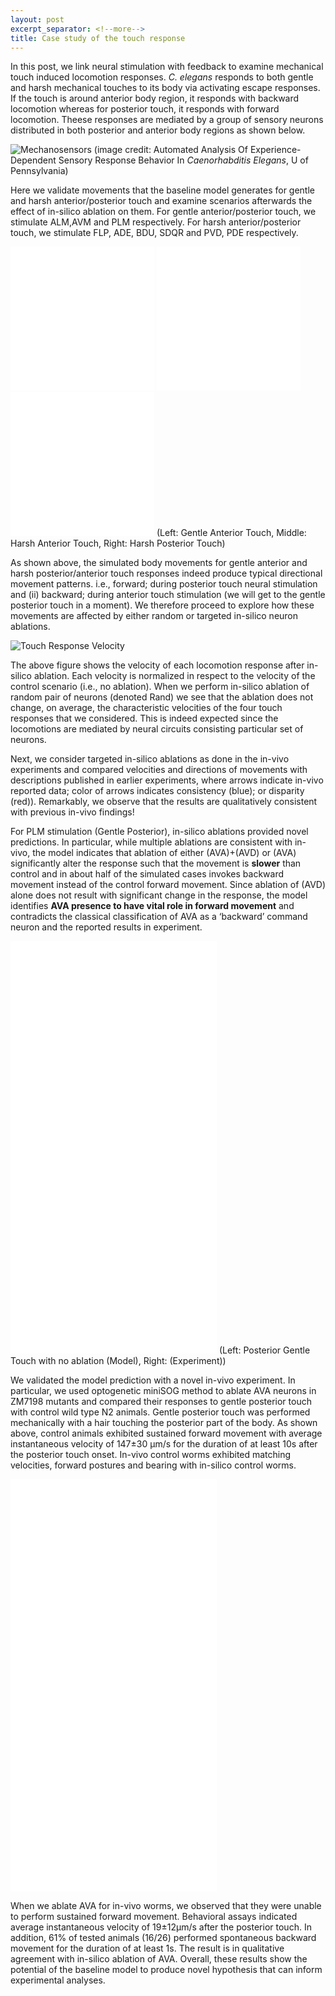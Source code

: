 ```yaml
---
layout: post
excerpt_separator: <!--more-->
title: Case study of the touch response
---
```


<!--more-->

In this post, we link neural stimulation with feedback to examine mechanical touch induced locomotion responses. _C. elegans_ responds to both gentle and harsh mechanical touches to its body via activating escape responses. If the touch is around anterior body region, it responds with backward locomotion whereas for posterior touch, it responds with forward locomotion. Theese responses are mediated by a group of sensory neurons distributed in both posterior and anterior body regions as shown below.

![Mechanosensors](/CelegansWholeIntegration/media/mechanosensors.png)
(image credit: Automated Analysis Of Experience-Dependent Sensory Response Behavior In _Caenorhabditis Elegans_, U of Pennsylvania)

Here we validate movements that the baseline model generates for gentle and harsh anterior/posterior touch and examine scenarios afterwards the effect of in-silico ablation on them. For gentle anterior/posterior touch, we stimulate ALM,AVM and PLM respectively. For harsh anterior/posterior touch, we stimulate FLP, ADE, BDU, SDQR and PVD, PDE respectively.

<!--more-->

<iframe width="230" height="230" src="/CelegansWholeIntegration/media/gentle_anterior.mp4" frameborder="0" allow="accelerometer; autoplay; encrypted-media; gyroscope; picture-in-picture" allowfullscreen></iframe>   <iframe width="230" height="230" src="/CelegansWholeIntegration/media/harsh_anterior.mp4" frameborder="0" allow="accelerometer; autoplay; encrypted-media; gyroscope; picture-in-picture" allowfullscreen></iframe>   <iframe width="230" height="230" src="/CelegansWholeIntegration/media/harsh_posterior.mp4" frameborder="0" allow="accelerometer; autoplay; encrypted-media; gyroscope; picture-in-picture" allowfullscreen></iframe>
(Left: Gentle Anterior Touch, Middle: Harsh Anterior Touch, Right: Harsh Posterior Touch)

As shown above, the simulated body movements for gentle anterior and harsh posterior/anterior touch responses indeed produce typical directional movement patterns. i.e., forward; during posterior touch neural stimulation and (ii) backward; during anterior touch stimulation (we will get to the gentle posterior touch in a moment). We therefore proceed to explore how these movements are affected by either random or targeted in-silico neuron ablations.

![Touch Response Velocity](/CelegansWholeIntegration/media/touch_responses_vel.png)

The above figure shows the velocity of each locomotion response after in-silico ablation. Each velocity is normalized in respect to the velocity of the control scenario (i.e., no ablation). When we perform in-silico ablation of random pair of neurons (denoted Rand) we see that the ablation does not change, on average, the characteristic velocities of the four touch responses that we considered. This is indeed expected since the locomotions are mediated by neural circuits consisting particular set of neurons. 

Next, we consider targeted in-silico ablations as done in the in-vivo experiments and compared velocities and directions of movements with descriptions published in earlier experiments, where arrows indicate in-vivo reported data; color of arrows indicates consistency (blue); or disparity (red)). Remarkably, we observe that the results are qualitatively consistent with previous in-vivo findings!

For PLM stimulation (Gentle Posterior), in-silico ablations provided novel predictions. In particular, while multiple ablations are consistent with in-vivo, the model indicates that ablation of either (AVA)+(AVD) or (AVA) significantly alter the response such that the movement is **slower** than control and in about half of the simulated cases invokes backward movement instead of the control forward movement. Since ablation of (AVD) alone does not result with significant change in the response, the model identifies **AVA presence to have vital role in forward movement** and contradicts the classical classification of AVA as a ‘backward’ command neuron and the reported results in experiment. 

<iframe width="330" height="330" src="/CelegansWholeIntegration/media/gentle_posterior_model_control.mp4" frameborder="0" allow="accelerometer; autoplay; encrypted-media; gyroscope; picture-in-picture" allowfullscreen></iframe>   <iframe width="330" height="330" src="/CelegansWholeIntegration/media/gentle_posterior_exp_control.mp4" frameborder="0" allow="accelerometer; autoplay; encrypted-media; gyroscope; picture-in-picture" allowfullscreen></iframe>
(Left: Posterior Gentle Touch with no ablation (Model), Right: (Experiment))	

We validated the model prediction with a novel in-vivo experiment. In particular, we used optogenetic miniSOG method to ablate AVA neurons in ZM7198 mutants and compared their responses to gentle posterior touch with control wild type N2 animals. Gentle posterior touch was performed mechanically with a hair touching the posterior part of the body. As shown above, control animals exhibited sustained forward movement with average instantaneous velocity of 147±30 μm/s for the duration of at least 10s after the posterior touch onset. In-vivo control worms exhibited matching velocities, forward postures and bearing with in-silico control worms. 

<iframe width="330" height="330" src="/CelegansWholeIntegration/media/gentle_posterior_model_ava.mp4" frameborder="0" allow="accelerometer; autoplay; encrypted-media; gyroscope; picture-in-picture" allowfullscreen></iframe>   <iframe width="330" height="330" src="/CelegansWholeIntegration/media/gentle_posterior_exp_ava.mp4" frameborder="0" allow="accelerometer; autoplay; encrypted-media; gyroscope; picture-in-picture" allowfullscreen></iframe>	

When we ablate AVA for in-vivo worms, we observed that they were unable to perform sustained forward movement. Behavioral assays indicated average instantaneous velocity of 19±12μm/s after the posterior touch. In addition, 61% of tested animals (16/26) performed spontaneous backward movement for the duration of at least 1s. The result is in qualitative agreement with in-silico ablation of AVA. Overall, these results show the potential of the baseline model to produce novel hypothesis that can inform experimental analyses.




